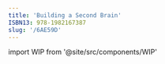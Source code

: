 ```yaml
---
title: 'Building a Second Brain'
ISBN13: 978-1982167387
slug: '/6AE59D'
---
```


import WIP from '@site/src/components/WIP'

<WIP />
